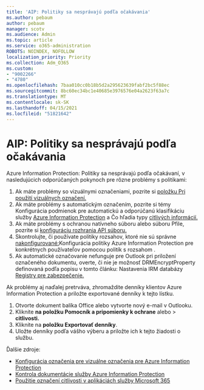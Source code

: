 ```yaml
---
title: 'AIP: Politiky sa nesprávajú podľa očakávania'
ms.author: pebaum
author: pebaum
manager: scotv
ms.audience: Admin
ms.topic: article
ms.service: o365-administration
ROBOTS: NOINDEX, NOFOLLOW
localization_priority: Priority
ms.collection: Adm_O365
ms.custom:
- "9002266"
- "4780"
ms.openlocfilehash: 7baa010cc0b18b5d2a295623639fabf2bc5f88ec
ms.sourcegitcommit: 8bc60ec34bc1e40685e3976576e04a2623f63a7c
ms.translationtype: MT
ms.contentlocale: sk-SK
ms.lasthandoff: 04/15/2021
ms.locfileid: "51821642"
---
```

# <a name="aip-policies-not-behaving-as-expected"></a>AIP: Politiky sa nesprávajú podľa očakávania

Azure Information Protection: Politiky sa nesprávajú podľa očakávaní, v nasledujúcich odporúčaných pokynoch pre rôzne problémy s politikami:

1. Ak máte problémy so vizuálnymi označeniami, pozrite si [položku Pri použití vizuálnych označení.](https://docs.microsoft.com/azure/information-protection/configure-policy-markings#when-visual-markings-are-applied)
2. Ak máte problémy s automatickým označením, pozrite si témy Konfigurácia podmienok pre automatickú a odporúčanú klasifikáciu služby [Azure Information Protection](https://docs.microsoft.com/azure/information-protection/configure-policy-classification) a Čo hľadia typy [citlivých informácií.](https://docs.microsoft.com/microsoft-365/compliance/sensitive-information-type-entity-definitions)
3. Ak máte problémy s ochranou natívneho súboru alebo súboru Pfile, pozrite si [konfiguráciu rozhrania API súboru.](https://docs.microsoft.com/azure/information-protection/develop/file-api-configuration)
4. Skontrolujte, či používate politiky rozsahov, ktoré nie sú správne [nakonfigurované:](https://docs.microsoft.com/azure/information-protection/configure-policy-scope)Konfigurácia politiky Azure Information Protection pre konkrétnych používateľov pomocou politík s rozsahom .
5. Ak automatické označovanie nefunguje pre Outlook pri priložení označeného dokumentu, overte, či nie je možnosť DRMEncryptProperty definovaná podľa popisu v tomto článku: Nastavenia IRM databázy [Registry pre zabezpečenie.](https://docs.microsoft.com/deployoffice/security/protect-sensitive-messages-and-documents-by-using-irm-in-office#office-2016-irm-registry-key-options)

Ak problémy aj naďalej pretrváva, zhromaždite denníky klientov Azure Information Protection a priložte exportované denníky k tejto lístku.

1. Otvorte dokument balíka Office alebo vytvorte nový e-mail v Outlooku.
2. Kliknite **na položku Pomocník a pripomienky k ochrane** alebo  >  **citlivosti.**
3. Kliknite na **položku Exportovať denníky**.
4. Uložte denníky podľa vášho výberu a priložte ich k tejto žiadosti o službu.

Ďalšie zdroje:

- [Konfigurácia označenia pre vizuálne označenia pre Azure Information Protection](https://docs.microsoft.com/azure/information-protection/configure-policy-markings)
- [Kontrola dokumentácie služby Azure Information Protection](https://docs.microsoft.com/azure/information-protection/what-is-information-protection)
- [Použitie označení citlivosti v aplikáciách služby Microsoft 365](https://docs.microsoft.com/microsoft-365/compliance/sensitivity-labels-office-apps)

